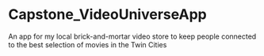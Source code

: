 # Capstone_VideoUniverseApp
An app for my local brick-and-mortar video store to keep people connected to the best selection of movies in the Twin Cities
